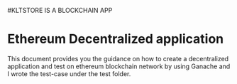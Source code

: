#KLTSTORE IS A BLOCKCHAIN APP

# Ethereum Decentralized application
This document provides you the guidance on how to create a decentralized application and test on ethereum blockchain network by using Ganache and I wrote the test-case under the test folder.










